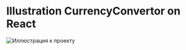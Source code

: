 # Illustration CurrencyConvertor on React
![Иллюстрация к проекту](https://github.com/ASKoshelenko/currencyConvertor/blob/main/pйublic/currencyConvertor.png)

